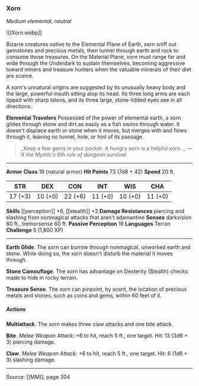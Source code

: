 ### Xorn
_Medium elemental, neutral_

![[Xorn.webp]]

Bizarre creatures native to the Elemental Plane of Earth, xorn sniff out gemstones and precious metals, then tunnel through earth and rock to consume those treasures. On the Material Plane, xorn must range far and wide through the Underdark to sustain themselves, becoming aggressive toward miners and treasure hunters when the valuable minerals of their diet are scarce.

A xorn's unnatural origins are suggested by its unusually heavy body and the large, powerful mouth sitting atop its head. Its three long arms are each tipped with sharp talons, and its three large, stone-lidded eyes see in all directions.

**Elemental Travelers** Possessed of the power of elemental earth, a xorn glides through stone and dirt as easily as a fish swims through water. It doesn't displace earth or stone when it moves, but merges with and flows through it, leaving no tunnel, hole, or hint of its passage.



> _Keep a few gems in your pocket. A hungry xorn is a helpful xorn.
_
> _—X the Mystic's 6th rule of dungeon survival_





---

**Armor Class** 19 (natural armor)
**Hit Points** 73 (7d8 + 42)
**Speed** 20 ft.

| STR     | DEX     | CON     | INT     | WIS     | CHA     |
|---------|---------|---------|---------|---------|---------|
| 17 (+3) | 10 (+0) | 22 (+6) | 11 (+0) | 10 (+0) | 11 (+0) |

**Skills** [[perception]] +6, [[stealth]] +3
**Damage Resistances** piercing and slashing from nonmagical attacks that aren't adamantine
**Senses** darkvision 60 ft., tremorsense 60 ft.
**Passive Perception** 16
**Languages** Terran
**Challenge** 5 (1,800 XP)

---

**Earth Glide**. The xorn can burrow through nonmagical, unworked earth and stone. While doing so, the xorn doesn't disturb the material it moves through.

**Stone Camouflage**. The xorn has advantage on Dexterity (Stealth) checks made to hide in rocky terrain.

**Treasure Sense**. The xorn can pinpoint, by scent, the location of precious metals and stones, such as coins and gems, within 60 feet of it.

##### Actions
**Multiattack**. The xorn makes three claw attacks and one bite attack.

**Bite**. _Melee Weapon Attack:_ +6 to hit, reach 5 ft., one target. Hit: 13 (3d6 + 3) piercing damage.

**Claw**. _Melee Weapon Attack:_ +6 to hit, reach 5 ft., one target. Hit: 6 (1d6 + 3) slashing damage.


---

Source: [[MM]], page 304